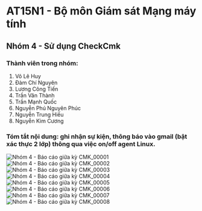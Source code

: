 # AT15N1 - Bộ môn Giám sát Mạng máy tính

## Nhóm 4 - Sử dụng CheckCmk

### Thành viên trong nhóm:
1. Võ Lê Huy
2. Đàm Chí Nguyên
3. Lương Công Tiến
4. Trần Văn Thành
5. Trần Mạnh Quốc
6. Nguyễn Phú Nguyên Phúc
7. Nguyễn Trung Hiếu
8. Nguyễn Kim Cương

### Tóm tắt nội dung: ghi nhận sự kiện, thông báo vào gmail (bật xác thực 2 lớp) thông qua việc on/off agent Linux.

![Nhóm 4 - Báo cáo giữa kỳ CMK_00001](https://user-images.githubusercontent.com/36606761/138604647-d8515820-fa20-42bd-9f61-ba94c342a2a6.jpg)
![Nhóm 4 - Báo cáo giữa kỳ CMK_00002](https://user-images.githubusercontent.com/36606761/138604649-01e1e950-9de0-4ba7-a3d7-673131742739.jpg)
![Nhóm 4 - Báo cáo giữa kỳ CMK_00003](https://user-images.githubusercontent.com/36606761/138604650-ab83dccc-5df3-4c94-aeb4-88e93cb829a4.jpg)
![Nhóm 4 - Báo cáo giữa kỳ CMK_00004](https://user-images.githubusercontent.com/36606761/138604651-cc122201-16b0-413e-b1a0-017f98df63f5.jpg)
![Nhóm 4 - Báo cáo giữa kỳ CMK_00005](https://user-images.githubusercontent.com/36606761/138604654-51e2e3c7-ddc0-49bf-9219-c6c598fbe0b8.jpg)
![Nhóm 4 - Báo cáo giữa kỳ CMK_00006](https://user-images.githubusercontent.com/36606761/138604656-39513200-e09a-478b-9cd3-00dc889db73d.jpg)
![Nhóm 4 - Báo cáo giữa kỳ CMK_00007](https://user-images.githubusercontent.com/36606761/138604659-b0eeb56d-58e1-46af-8826-29acd54c5aa4.jpg)
![Nhóm 4 - Báo cáo giữa kỳ CMK_00008](https://user-images.githubusercontent.com/36606761/138604661-8579596b-367f-41cb-88cc-f43b5c520c05.jpg)
